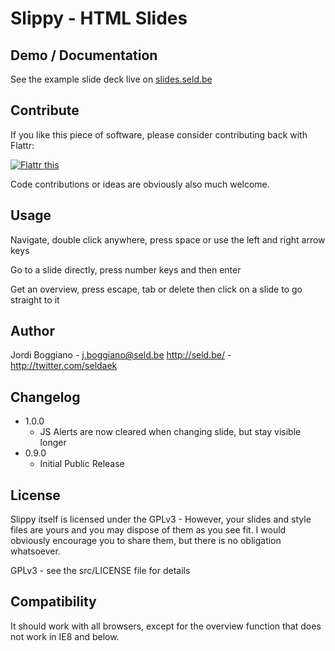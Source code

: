Slippy - HTML Slides
====================

Demo / Documentation
--------------------

See the example slide deck live on [slides.seld.be][1]

[1]: http://slides.seld.be/?file=2010-05-30+Example.html

Contribute
----------

If you like this piece of software, please consider contributing back with Flattr:

<a href="http://flattr.com/thing/14125/Slippy-HTML-Presentations" target="_blank"><img src="http://api.flattr.com/button/button-static-50x60.png" title="Flattr this" border="0" /></a>

Code contributions or ideas are obviously also much welcome.

Usage
-----

Navigate, double click anywhere, press space or use the left and right arrow keys

Go to a slide directly, press number keys and then enter

Get an overview, press escape, tab or delete then click on a slide to go straight to it

Author
------

Jordi Boggiano - <j.boggiano@seld.be>
<http://seld.be/> - <http://twitter.com/seldaek>

Changelog
---------

- 1.0.0
  - JS Alerts are now cleared when changing slide, but stay visible longer
- 0.9.0
  - Initial Public Release

License
-------

Slippy itself is licensed under the GPLv3 - However, your slides and style files are yours and you may dispose of them as you see fit. I would obviously encourage you to share them, but there is no obligation whatsoever.

GPLv3 - see the src/LICENSE file for details

Compatibility
-------------

It should work with all browsers, except for the overview function that does not work in IE8 and below.
